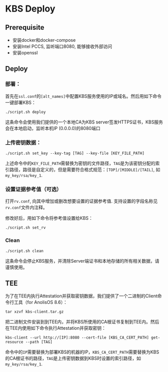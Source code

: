 # KBS Deploy

## Prerequisite

- 安装docker和docker-compose
- 安装Intel PCCS, 监听端口8080, 能够接收外部访问
- 安装openssl

## Deploy

### 部署：
首先在`ssl.conf`的`[alt_names]`中配置KBS服务使用的IP或域名。然后用如下命令一键部署KBS：
```
./script.sh deploy
```
这条命令会使用我们提供的一个本地CA为KBS server签发HTTPS证书，KBS服务会在本地启动，监听本机IP (0.0.0.0)的8080端口

### 上传密钥数据：
```
./script.sh set_key --key-tag [TAG] --key-file [KEY_FILE_PATH]
```
上述命令中的`KEY_FILE_PATH`需替换为密钥的文件路径，`TAG`是为该密钥分配的索引路径，路径是自定义的，但是需要符合格式规范：`[TOP]/[MIDDLE]/[TAIL]`, 如`my_key/rsa/key_1`.

### 设置证据参考值（可选）
打开`rv.conf`, 向其中增加或删改想要设置的证据参考值. 支持设置的字段名称见`rv.conf`文件内注释。

修改好后，用如下命令将参考值设置给KBS：
```
./script.sh set_rv
```

### Clean

```
./script.sh clean
```
这条命令会停止KBS服务，并清除Server端证书和本地存储的所有相关数据，请谨慎使用。

## TEE

为了在TEE内执行Attestation并获取密钥数据，我们提供了一个二进制的Client命令行工具（for AnolisOS 8.6）：
```
tar xzvf kbs-client.tar.gz
```

把二进制文件安装到到TEE内，并将KBS所使用的CA根证书复制到TEE内。然后在TEE内使用如下命令执行Attestation并获取密钥：
```
kbs-client --url http://[IP]:8080 --cert-file [KBS_CA_CERT_PATH] get-resource --path [TAG]
```

命令中的`IP`需要替换为部署KBS的机器的IP，`KBS_CA_CERT_PATH`需要替换为KBS的CA根证书的路径，`TAG`是上传密钥数据到KBS时设置的索引路径，如`my_key/rsa/key_1`.
